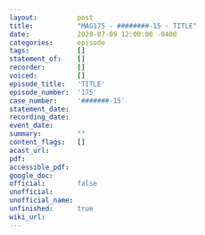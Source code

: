 ```yaml
---
layout:          post
title:           "MAG175 - ########-15 - TITLE"
date:            2020-07-09 12:00:00 -0400
categories:      episode
tags:            []
statement_of:    []
recorder:        []
voiced:          []
episode_title:   'TITLE'
episode_number:  '175'
case_number:     '#######-15'
statement_date:  
recording_date:  
event_date:      
summary:         ""
content_flags:   []
acast_url:       
pdf:             
accessible_pdf:  
google_doc:      
official:        false
unofficial:      
unofficial_name: 
unfinished:      true
wiki_url:        
---
```


